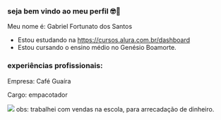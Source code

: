 ### seja bem vindo ao meu perfil 🤓🦅 ###

Meu nome é: Gabriel Fortunato dos Santos
- Estou estudando na https://cursos.alura.com.br/dashboard
- Estou cursando o ensino médio no Genésio Boamorte.


### experiências profissionais: ###

Empresa: Café Guaíra

Cargo: empacotador


![](https://tenor.com/pt-BR/view/corinthians-my-beloved-gif-27534237)
obs: trabalhei com vendas na escola, para arrecadação de dinheiro.
